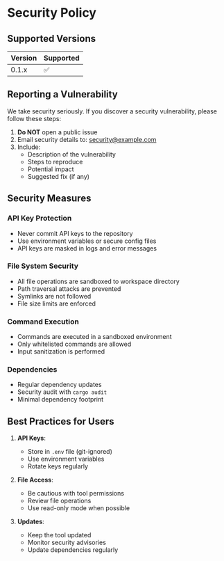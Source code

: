 # Security Policy

## Supported Versions

| Version | Supported          |
| ------- | ------------------ |
| 0.1.x   | :white_check_mark: |

## Reporting a Vulnerability

We take security seriously. If you discover a security vulnerability, please follow these steps:

1. **Do NOT** open a public issue
2. Email security details to: security@example.com
3. Include:
   - Description of the vulnerability
   - Steps to reproduce
   - Potential impact
   - Suggested fix (if any)

## Security Measures

### API Key Protection
- Never commit API keys to the repository
- Use environment variables or secure config files
- API keys are masked in logs and error messages

### File System Security
- All file operations are sandboxed to workspace directory
- Path traversal attacks are prevented
- Symlinks are not followed
- File size limits are enforced

### Command Execution
- Commands are executed in a sandboxed environment
- Only whitelisted commands are allowed
- Input sanitization is performed

### Dependencies
- Regular dependency updates
- Security audit with `cargo audit`
- Minimal dependency footprint

## Best Practices for Users

1. **API Keys**:
   - Store in `.env` file (git-ignored)
   - Use environment variables
   - Rotate keys regularly

2. **File Access**:
   - Be cautious with tool permissions
   - Review file operations
   - Use read-only mode when possible

3. **Updates**:
   - Keep the tool updated
   - Monitor security advisories
   - Update dependencies regularly